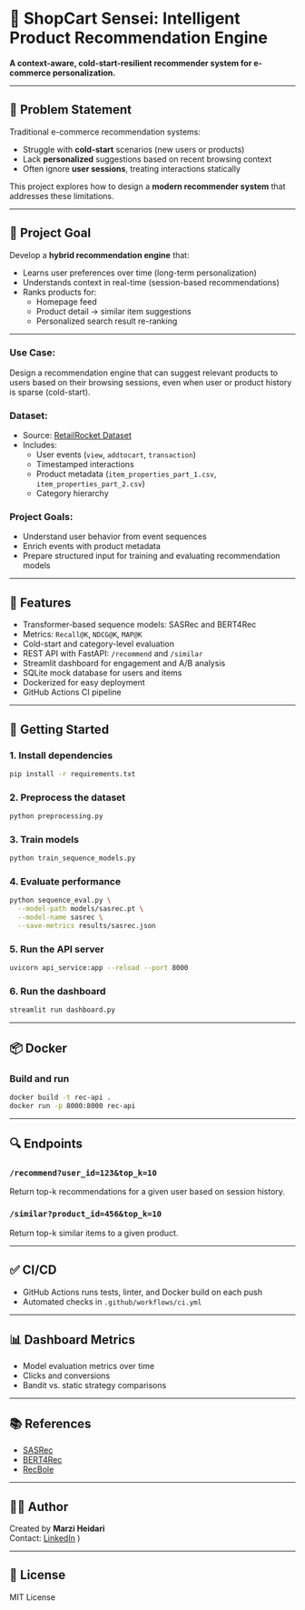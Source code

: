 # 🧠 ShopCart Sensei: Intelligent Product Recommendation Engine

**A context-aware, cold-start-resilient recommender system for e-commerce personalization.**

---

## 🧭 Problem Statement

Traditional e-commerce recommendation systems:
- Struggle with **cold-start** scenarios (new users or products)
- Lack **personalized** suggestions based on recent browsing context
- Often ignore **user sessions**, treating interactions statically

This project explores how to design a **modern recommender system** that addresses these limitations.

---

## 🎯 Project Goal

Develop a **hybrid recommendation engine** that:
- Learns user preferences over time (long-term personalization)
- Understands context in real-time (session-based recommendations)
- Ranks products for:
  - Homepage feed
  - Product detail → similar item suggestions
  - Personalized search result re-ranking

---

### Use Case:
Design a recommendation engine that can suggest relevant products to users based on their browsing sessions, even when user or product history is sparse (cold-start).

### Dataset:
- Source: [RetailRocket Dataset](https://www.kaggle.com/datasets/retailrocket/ecommerce-dataset)
- Includes:
  - User events (`view`, `addtocart`, `transaction`)
  - Timestamped interactions
  - Product metadata (`item_properties_part_1.csv`, `item_properties_part_2.csv`)
  - Category hierarchy

### Project Goals:
- Understand user behavior from event sequences
- Enrich events with product metadata
- Prepare structured input for training and evaluating recommendation models

---


## 🔧 Features

- Transformer-based sequence models: SASRec and BERT4Rec
- Metrics: `Recall@K`, `NDCG@K`, `MAP@K`
- Cold-start and category-level evaluation
- REST API with FastAPI: `/recommend` and `/similar`
- Streamlit dashboard for engagement and A/B analysis
- SQLite mock database for users and items
- Dockerized for easy deployment
- GitHub Actions CI pipeline

---



## 🚀 Getting Started

### 1. Install dependencies
```bash
pip install -r requirements.txt
```

### 2. Preprocess the dataset
```bash
python preprocessing.py
```

### 3. Train models
```bash
python train_sequence_models.py
```

### 4. Evaluate performance
```bash
python sequence_eval.py \
  --model-path models/sasrec.pt \
  --model-name sasrec \
  --save-metrics results/sasrec.json
```

### 5. Run the API server
```bash
uvicorn api_service:app --reload --port 8000
```

### 6. Run the dashboard
```bash
streamlit run dashboard.py
```

---

## 📦 Docker

### Build and run
```bash
docker build -t rec-api .
docker run -p 8000:8000 rec-api
```

---

## 🔍 Endpoints

### `/recommend?user_id=123&top_k=10`
Return top-k recommendations for a given user based on session history.

### `/similar?product_id=456&top_k=10`
Return top-k similar items to a given product.

---

## ✅ CI/CD

- GitHub Actions runs tests, linter, and Docker build on each push
- Automated checks in `.github/workflows/ci.yml`

---

## 📊 Dashboard Metrics

- Model evaluation metrics over time
- Clicks and conversions
- Bandit vs. static strategy comparisons

---

## 📚 References

- [SASRec](https://arxiv.org/abs/1808.09781)
- [BERT4Rec](https://arxiv.org/abs/1904.06690)
- [RecBole](https://github.com/RUCAIBox/RecBole)

---



## 🧑‍💻 Author

Created by **Marzi Heidari**  
Contact: [LinkedIn](https://www.linkedin.com/in/marzi-heidari) )

---

## 📄 License

MIT License


